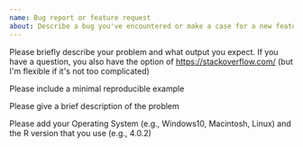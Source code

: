```yaml
---
name: Bug report or feature request
about: Describe a bug you've encountered or make a case for a new feature
---
```


Please briefly describe your problem and what output you expect. If you have a question, you also have the option of <https://stackoverflow.com/> (but I'm flexible if it's not too complicated)

Please include a minimal reproducible example

Please give a brief description of the problem

Please add your Operating System (e.g., Windows10, Macintosh, Linux) and the R version that you use (e.g., 4.0.2)
